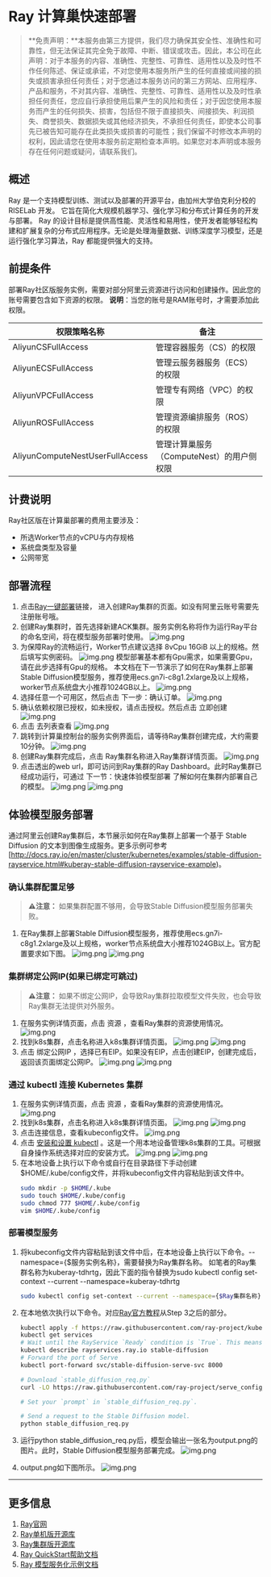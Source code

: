 # Ray 计算巢快速部署


>**免责声明：**本服务由第三方提供，我们尽力确保其安全性、准确性和可靠性，但无法保证其完全免于故障、中断、错误或攻击。因此，本公司在此声明：对于本服务的内容、准确性、完整性、可靠性、适用性以及及时性不作任何陈述、保证或承诺，不对您使用本服务所产生的任何直接或间接的损失或损害承担任何责任；对于您通过本服务访问的第三方网站、应用程序、产品和服务，不对其内容、准确性、完整性、可靠性、适用性以及及时性承担任何责任，您应自行承担使用后果产生的风险和责任；对于因您使用本服务而产生的任何损失、损害，包括但不限于直接损失、间接损失、利润损失、商誉损失、数据损失或其他经济损失，不承担任何责任，即使本公司事先已被告知可能存在此类损失或损害的可能性；我们保留不时修改本声明的权利，因此请您在使用本服务前定期检查本声明。如果您对本声明或本服务存在任何问题或疑问，请联系我们。

## 概述

Ray 是一个支持模型训练、测试以及部署的开源平台，由加州大学伯克利分校的 RISELab 开发。 它旨在简化大规模机器学习、强化学习和分布式计算任务的开发与部署。
Ray 的设计目标是提供高性能、灵活性和易用性，使开发者能够轻松构建和扩展复杂的分布式应用程序。无论是处理海量数据、训练深度学习模型，还是运行强化学习算法，Ray 都能提供强大的支持。

## 前提条件

部署Ray社区版服务实例，需要对部分阿里云资源进行访问和创建操作。因此您的账号需要包含如下资源的权限。
  **说明**：当您的账号是RAM账号时，才需要添加此权限。

| 权限策略名称                          | 备注                     |
|---------------------------------|------------------------|
| AliyunCSFullAccess              | 管理容器服务（CS）的权限           |
| AliyunECSFullAccess             | 管理云服务器服务（ECS）的权限       |
| AliyunVPCFullAccess             | 管理专有网络（VPC）的权限         |
| AliyunROSFullAccess             | 管理资源编排服务（ROS）的权限       |
| AliyunComputeNestUserFullAccess | 管理计算巢服务（ComputeNest）的用户侧权限 |


## 计费说明

Ray社区版在计算巢部署的费用主要涉及：

- 所选Worker节点的vCPU与内存规格
- 系统盘类型及容量
- 公网带宽

## 部署流程
1. 点击[Ray一键部署](https://computenest.console.aliyun.com/service/instance/create/cn-hangzhou?type=user&ServiceName=Ray%E7%A4%BE%E5%8C%BA%E7%89%88)链接，
   进入创建Ray集群的页面。如没有阿里云账号需要先注册账号哦。
2. 创建Ray集群时，首先选择新建ACK集群。服务实例名称将作为运行Ray平台的命名空间，将在模型服务部署时使用。
   ![img.png](img5.png)
3. 为保障Ray的流畅运行，Worker节点建议选择 8vCpu 16GiB 以上的规格。然后填写实例密码。
   ![img.png](img6.png)
   模型部署基本都有Gpu需求，如果需要Gpu，请在此步选择有Gpu的规格。
   本文档在下一节演示了如何在Ray集群上部署Stable Diffusion模型服务，推荐使用ecs.gn7i-c8g1.2xlarge及以上规格，worker节点系统盘大小推荐1024GB以上。
   ![img.png](img22.png)
4. 选择任意一个可用区，然后点击 下一步：确认订单。
   ![img.png](img7.png)
5. 确认依赖权限已授权，如未授权，请点击授权。然后点击 立即创建
   ![img.png](img8.png)
6. 点击 去列表查看
   ![img.png](img9.png)
7. 跳转到计算巢控制台的服务实例界面后，请等待Ray集群创建完成，大约需要10分钟。
   ![img.png](img10.png)
8. 创建Ray集群完成后，点击 Ray集群名称进入Ray集群详情页面。
   ![img.png](img11.png)
9. 点击透出的web url，即可访问到Ray集群的Ray Dashboard。此时Ray集群已经成功运行，可通过 下一节：快速体验模型部署 了解如何在集群内部署自己的模型。
   ![img.png](img12.png)
   ![img.png](img13.png)

## 体验模型服务部署
通过阿里云创建Ray集群后，本节展示如何在Ray集群上部署一个基于 Stable Diffusion 的文本到图像生成服务。更多示例可参考[http://docs.ray.io/en/master/cluster/kubernetes/examples/stable-diffusion-rayservice.html#kuberay-stable-diffusion-rayservice-example)。

### 确认集群配置足够
>**⚠️注意：** 如果集群配置不够用，会导致Stable Diffusion模型服务部署失败。
1. 在Ray集群上部署Stable Diffusion模型服务，推荐使用ecs.gn7i-c8g1.2xlarge及以上规格，worker节点系统盘大小推荐1024GB以上。官方配置要求如下图。
   ![img.png](img22.png)
   ![img.png](img25.png)

### 集群绑定公网IP(如果已绑定可跳过)
>**⚠️注意：** 如果不绑定公网IP，会导致Ray集群拉取模型文件失败，也会导致Ray集群无法提供对外服务。
1. 在服务实例详情页面，点击 资源 ，查看Ray集群的资源使用情况。
   ![img.png](img14.png)
2. 找到k8s集群，点击名称进入k8s集群详情页面。
   ![img.png](img15.png)
   ![img.png](img16.png)
3. 点击 绑定公网IP ，选择已有EIP。如果没有EIP，点击创建EIP，创建完成后，返回该页面绑定公网IP。
   ![img.png](img20.png)
   ![img.png](img21.png)
### 通过 kubectl 连接 Kubernetes 集群
1. 在服务实例详情页面，点击 资源 ，查看Ray集群的资源使用情况。
   ![img.png](img14.png)
2. 找到k8s集群，点击名称进入k8s集群详情页面。
   ![img.png](img15.png)
   ![img.png](img16.png)
3. 点击连接信息，查看kubeconfig文件。
   ![img.png](img17.png)
4. 点击 [安装和设置 kubectl](https://kubernetes.io/docs/tasks/tools/?spm=5176.28197681.0.0.5f425ff66rLatZ) 。这是一个用本地设备管理k8s集群的工具。可根据自身操作系统选择对应的安装方式。
   ![img.png](img18.png)
   ![img.png](img19.png)
5. 在本地设备上执行以下命令或自行在目录路径下手动创建$HOME/.kube/config文件，并将kubeconfig文件内容粘贴到该文件中。
    ```bash
   sudo mkdir -p $HOME/.kube
   sudo touch $HOME/.kube/config
   sudo chmod 777 $HOME/.kube/config
   vim $HOME/.kube/config
### 部署模型服务
1. 将kubeconfig文件内容粘贴到该文件中后，在本地设备上执行以下命令。--namespace={$服务实例名称}，需要替换为Ray集群名称。
   如笔者的Ray集群名称为kuberay-tdhrtg，因此下面的指令替换为sudo kubectl config set-context --current --namespace=kuberay-tdhrtg
   ```bash
   sudo kubectl config set-context --current --namespace={$Ray集群名称}
   
2. 在本地依次执行以下命令。对应[Ray官方教程](https://docs.ray.io/en/master/cluster/kubernetes/examples/stable-diffusion-rayservice.html)从Step 3之后的部分。
   ```bash
   kubectl apply -f https://raw.githubusercontent.com/ray-project/kuberay/master/ray-operator/config/samples/ray-service.stable-diffusion.yaml
   kubectl get services
   # Wait until the RayService `Ready` condition is `True`. This means the RayService is ready to serve.
   kubectl describe rayservices.ray.io stable-diffusion
   # Forward the port of Serve
   kubectl port-forward svc/stable-diffusion-serve-svc 8000
   
   # Download `stable_diffusion_req.py`
   curl -LO https://raw.githubusercontent.com/ray-project/serve_config_examples/master/stable_diffusion/stable_diffusion_req.py
   
   # Set your `prompt` in `stable_diffusion_req.py`.

   # Send a request to the Stable Diffusion model.
   python stable_diffusion_req.py
3. 运行python stable_diffusion_req.py后，模型会输出一张名为output.png的图片。此时，Stable Diffusion模型服务部署完成。
   ![img.png](img23.png)
   
4. output.png如下图所示。
   ![img.png](img24.png)

---

## 更多信息
1. [Ray官网](https://www.ray.io/)
2. [Ray单机版开源库](https://github.com/ray-project/ray)
3. [Ray集群版开源库](https://github.com/ray-project/kuberay)
4. [Ray QuickStart帮助文档](https://docs.ray.io/en/latest/ray-overview/getting-started.html)
5. [Ray 模型服务化示例文档](https://docs.ray.io/en/latest/ray-overview/examples.html)